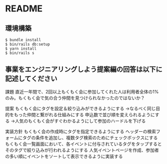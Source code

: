# README

## 環境構築
```
$ bundle install
$ bin/rails db:setup
$ yarn install
$ bin/rails s
```

## 事業をエンジニアリングしよう提案編の回答は以下に記述してください
課題
直近一年間で、2回以上もくもく会に参加してくれた人は利用者全体の1%のみ。もくもく会で気の合う仲間を見つけられなかったのではないか？

提案
もくもく会にタグを設定＆絞り込みができるようにする
→なるべく同じ目的をもった仲間と繋がれる仕組みにする
申込数で並び順を変えられるようにする
→人気のもくもく会がすぐわかるようにして参加のハードルを下げる

実装方針
もくもく会の作成時にタグを指定できるようにする
ヘッダーの検索フォームにタグの条件を追加し、複数タグ検索のためにチェックボックスにする
もくもく会一覧画面において、各イベントに付与されているタグをタップするとそのタグで絞り込みが行われるようにする
人気イベントページを作成、参加者の多い順にイベントをソートして表示できるように実装する